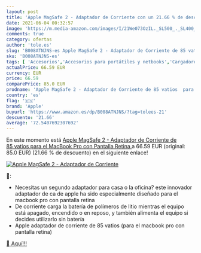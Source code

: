 ```yaml
---
layout: post
title: 'Apple MagSafe 2 - Adaptador de Corriente con un 21.66 % de descuento'
date: 2021-06-04 00:32:57
image: 'https://m.media-amazon.com/images/I/21We073OzIL._SL500_._SL400_.jpg'
comments: true
category: ofertas
author: 'tole.es'
slug: 'B008ATNJNS-es Apple MagSafe 2 - Adaptador de Corriente de 85 vatios para...'
sku: 'B008ATNJNS-es'
tags: [ 'Accesorios','Accesorios para portátiles y netbooks','Cargadores y adaptadores para portátiles y netbooks','Cargadores y bases de carga para portátiles y netbooks','Informática','apple', ]
actualPrice: 66.59 EUR
currency: EUR
price: 66.59
comparePrice: 85.0 EUR
prodname: 'Apple MagSafe 2 - Adaptador de Corriente de 85 vatios  para el MacBook Pro con Pantalla Retina '
country: 'es'
flag: '🇪🇸'
brand: 'Apple'
buyurl: 'https://www.amazon.es/dp/B008ATNJNS/?tag=tolees-21'
descuento: '21.66'
average: '72.5407692307692'
---
```


En este momento está [Apple MagSafe 2 - Adaptador de Corriente de 85 vatios  para el MacBook Pro con Pantalla Retina ](https://www.amazon.es/dp/B008ATNJNS/?tag=tolees-21) a 66.59 EUR (original: 85.0 EUR) (21.66 %  de descuento) en el siguiente enlace!

[![Apple MagSafe 2 - Adaptador de Corriente](https://m.media-amazon.com/images/I/21We073OzIL._SL500_._SL400_.jpg)](https://www.amazon.es/dp/B008ATNJNS/?tag=tolees-21)

🔎:

- Necesitas un segundo adaptador para casa o la oficina? este innovador adaptador de ca de apple ha sido especialmente diseñado para el macbook pro con pantalla retina
- De corriente carga la batería de polímeros de litio mientras el equipo está apagado, encendido o en reposo, y también alimenta el equipo si decides utilizarlo sin batería
- Apple adaptador de corriente de 85 vatios (para el macbook pro con pantalla retina)

[🛒 Aquí!!!](https://www.amazon.es/dp/B008ATNJNS/?tag=tolees-21)

